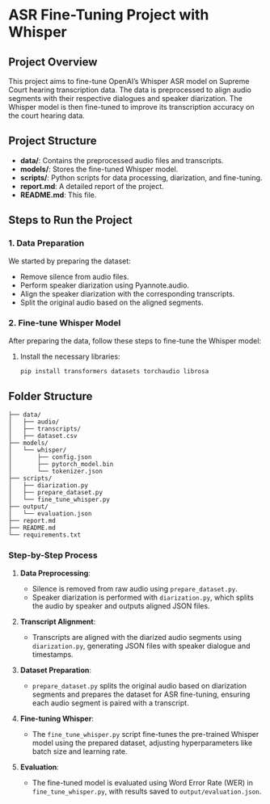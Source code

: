 # ASR Fine-Tuning Project with Whisper

## Project Overview
This project aims to fine-tune OpenAI’s Whisper ASR model on Supreme Court hearing transcription data. The data is preprocessed to align audio segments with their respective dialogues and speaker diarization. The Whisper model is then fine-tuned to improve its transcription accuracy on the court hearing data.

## Project Structure
- **data/**: Contains the preprocessed audio files and transcripts.
- **models/**: Stores the fine-tuned Whisper model.
- **scripts/**: Python scripts for data processing, diarization, and fine-tuning.
- **report.md**: A detailed report of the project.
- **README.md**: This file.

## Steps to Run the Project

### 1. Data Preparation
We started by preparing the dataset:
- Remove silence from audio files.
- Perform speaker diarization using Pyannote.audio.
- Align the speaker diarization with the corresponding transcripts.
- Split the original audio based on the aligned segments.

### 2. Fine-tune Whisper Model
After preparing the data, follow these steps to fine-tune the Whisper model:
1. Install the necessary libraries:
   ```bash
   pip install transformers datasets torchaudio librosa


## Folder Structure 
```ASR_Fine_Tuning_Project/
├── data/                       
│   ├── audio/                  
│   ├── transcripts/            
│   ├── dataset.csv             
├── models/                     
│   └── whisper/                
│       ├── config.json         
│       ├── pytorch_model.bin   
│       └── tokenizer.json      
├── scripts/                    
│   ├── diarization.py          
│   ├── prepare_dataset.py      
│   └── fine_tune_whisper.py    
├── output/                     
│   └── evaluation.json         
├── report.md                   
├── README.md                   
└── requirements.txt
```

### Step-by-Step Process
   
1. **Data Preprocessing**:
   - Silence is removed from raw audio using `prepare_dataset.py`.
   - Speaker diarization is performed with `diarization.py`, which splits the audio by speaker and outputs aligned JSON files.

2. **Transcript Alignment**:
   - Transcripts are aligned with the diarized audio segments using `diarization.py`, generating JSON files with speaker dialogue and timestamps.

3. **Dataset Preparation**:
   - `prepare_dataset.py` splits the original audio based on diarization segments and prepares the dataset for ASR fine-tuning, ensuring each audio segment is paired with a transcript.

4. **Fine-tuning Whisper**:
   - The `fine_tune_whisper.py` script fine-tunes the pre-trained Whisper model using the prepared dataset, adjusting hyperparameters like batch size and learning rate.

5. **Evaluation**:
   - The fine-tuned model is evaluated using Word Error Rate (WER) in `fine_tune_whisper.py`, with results saved to `output/evaluation.json`.

